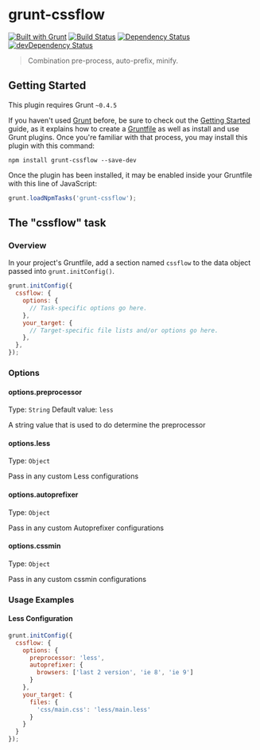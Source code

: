 # grunt-cssflow

[![Built with Grunt](https://cdn.gruntjs.com/builtwith.png)](http://gruntjs.com/)
[![Build Status](https://travis-ci.org/jobayerarman/grunt-cssflow.svg?branch=build-test)](https://travis-ci.org/jobayerarman/grunt-cssflow)
[![Dependency Status](https://david-dm.org/jobayerarman/grunt-cssflow.svg)](https://david-dm.org/jobayerarman/grunt-cssflow)
[![devDependency Status](https://david-dm.org/jobayerarman/grunt-cssflow.svg)](https://david-dm.org/jobayerarman/grunt-cssflow#info=devDependencies)

> Combination pre-process, auto-prefix, minify.

## Getting Started
This plugin requires Grunt `~0.4.5`

If you haven't used [Grunt](http://gruntjs.com/) before, be sure to check out the [Getting Started](http://gruntjs.com/getting-started) guide, as it explains how to create a [Gruntfile](http://gruntjs.com/sample-gruntfile) as well as install and use Grunt plugins. Once you're familiar with that process, you may install this plugin with this command:

```shell
npm install grunt-cssflow --save-dev
```

Once the plugin has been installed, it may be enabled inside your Gruntfile with this line of JavaScript:

```js
grunt.loadNpmTasks('grunt-cssflow');
```

## The "cssflow" task

### Overview
In your project's Gruntfile, add a section named `cssflow` to the data object passed into `grunt.initConfig()`.

```js
grunt.initConfig({
  cssflow: {
    options: {
      // Task-specific options go here.
    },
    your_target: {
      // Target-specific file lists and/or options go here.
    },
  },
});
```

### Options

#### options.preprocessor
Type: `String`
Default value: `less`

A string value that is used to do determine the preprocessor

#### options.less
Type: `Object`

Pass in any custom Less configurations

#### options.autoprefixer
Type: `Object`

Pass in any custom Autoprefixer configurations

#### options.cssmin
Type: `Object`

Pass in any custom cssmin configurations


### Usage Examples

#### Less Configuration
```js
grunt.initConfig({
  cssflow: {
    options: {
      preprocessor: 'less',
      autoprefixer: {
        browsers: ['last 2 version', 'ie 8', 'ie 9']
      }
    },
    your_target: {
      files: {
        'css/main.css': 'less/main.less'
      }
    }
  }
});
```
